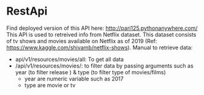 # RestApi
Find deployed version of this API here: http://pari125.pythonanywhere.com/
This API is used to retreived info from Netflix dataset. This dataset consists of tv shows and movies available on Netflix as of 2019 (Ref: https://www.kaggle.com/shivamb/netflix-shows).
Manual to retrieve data:
- api/v1/resources/movies/all: To get all data
- /api/v1/resources/movies/: to filter data by passing arguments such as year (to filter release ) & type (to filter type of movies/films)
  - year are numeric variable such as 2017
  - type are movie or tv
